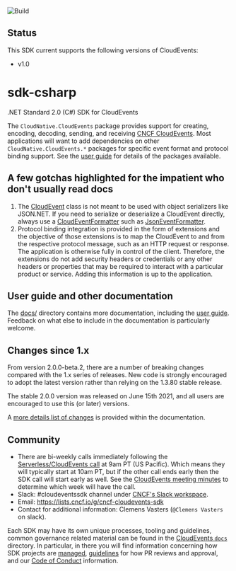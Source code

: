 ![Build](https://github.com/cloudevents/sdk-csharp/actions/workflows/build.yml/badge.svg)

## Status

This SDK current supports the following versions of CloudEvents:

- v1.0

# sdk-csharp

.NET Standard 2.0 (C#) SDK for CloudEvents

The `CloudNative.CloudEvents` package provides support for creating, encoding,
decoding, sending, and receiving [CNCF
CloudEvents](https://github.com/cloudevents/spec). Most applications
will want to add dependencies on other `CloudNative.CloudEvents.*`
packages for specific event format and protocol binding support. See
the [user guide](docs/guide.md) for details of the packages available.

## A few gotchas highlighted for the impatient who don't usually read docs

1. The [CloudEvent](src/CloudNative.CloudEvents/CloudEvent.cs) class is not meant to be used with 
   object serializers like JSON.NET. If you need to serialize or deserialize a CloudEvent directly, always use a
   [CloudEventFormatter](src/CloudNative.CloudEvents/CloudEventFormatter.cs)
   such as  [JsonEventFormatter](src/CloudNative.CloudEvents.JsonNet/JsonEventFormatter.cs).
2. Protocol binding integration is provided in the form of extensions and the objective of those extensions
   is to map the CloudEvent to and from the respective protocol message, such as an HTTP request or response.
   The application is otherwise fully in control of the client. Therefore, the extensions do not
   add security headers or credentials or any other headers or properties that may be required to interact
   with a particular product or service. Adding this information is up to the application.

## User guide and other documentation

The [docs/](docs) directory contains more documentation, including
the [user guide](docs/guide.md). Feedback on what else to include in
the documentation is particularly welcome.

## Changes since 1.x

From version 2.0.0-beta.2, there are a number of breaking changes
compared with the 1.x series of releases. New code is
strongly encouraged to adopt the latest version rather than relying
on the 1.3.80 stable release.

The stable 2.0.0 version was released on June 15th 2021, and all
users are encouraged to use this (or later) versions.

A [more details list of changes](docs/changes-since-1x.md) is
provided within the documentation.

## Community

- There are bi-weekly calls immediately following the [Serverless/CloudEvents
  call](https://github.com/cloudevents/spec#meeting-time) at
  9am PT (US Pacific). Which means they will typically start at 10am PT, but
  if the other call ends early then the SDK call will start early as well.
  See the [CloudEvents meeting minutes](https://docs.google.com/document/d/1OVF68rpuPK5shIHILK9JOqlZBbfe91RNzQ7u_P7YCDE/edit#)
  to determine which week will have the call.
- Slack: #cloudeventssdk channel under
  [CNCF's Slack workspace](https://slack.cncf.io/).
- Email: https://lists.cncf.io/g/cncf-cloudevents-sdk
- Contact for additional information: Clemens Vasters (`@Clemens Vasters`
  on slack).

Each SDK may have its own unique processes, tooling and guidelines, common
governance related material can be found in the
[CloudEvents `docs`](https://github.com/cloudevents/spec/tree/main/docs)
directory. In particular, in there you will find information concerning
how SDK projects are
[managed](https://github.com/cloudevents/spec/blob/main/docs/SDK-GOVERNANCE.md),
[guidelines](https://github.com/cloudevents/spec/blob/main/docs/SDK-maintainer-guidelines.md)
for how PR reviews and approval, and our
[Code of Conduct](https://github.com/cloudevents/spec/blob/main/docs/GOVERNANCE.md#additional-information)
information.
